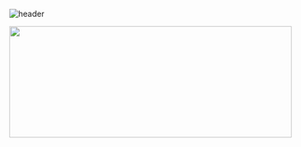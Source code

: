 ![header](https://capsule-render.vercel.app/api?type=waving&color=ffffff&height=150&section=header&text=happyskid&fontSize=90&stroke=000000&fontColor=000000)
<p align="center" width="100%">
  <img width="100%" height=200 src="https://github-readme-stats.vercel.app/api/top-langs/?username=pwngd&theme=gruvbox&show_icons=true&layout=compact&hide_border=true" />
</p>

